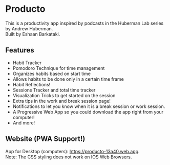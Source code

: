 # Producto

This is a productivity app inspired by podcasts in the Huberman Lab series by Andrew Huberman. <br />
Built by Eshaan Barkataki. 

## Features

- Habit Tracker
- Pomodoro Technique for time management
- Organizes habits based on start time 
- Allows habits to be done only in a certain time frame
- Habit Reflections!
- Sessions Tracker and total time tracker
- Visualization Tricks to get started on the session
- Extra tips in the work and break session page!
- Notifications to let you know when it is a break session or work session.
- A Progressive Web App so you could download the app right from your computer!
- And more! 

## Website (PWA Support!)

App for Desktop (computers): https://producto-13a40.web.app. <br />
Note: The CSS styling does not work on IOS Web Browsers. 
